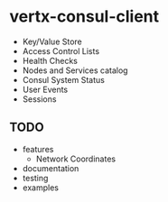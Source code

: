 # vertx-consul-client

- Key/Value Store
- Access Control Lists
- Health Checks
- Nodes and Services catalog
- Consul System Status
- User Events
- Sessions

## TODO
- features
  - Network Coordinates
- documentation
- testing
- examples
